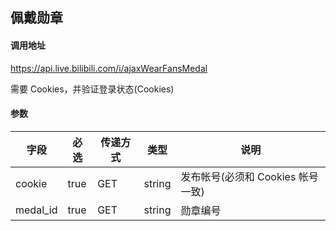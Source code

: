 ## 佩戴勋章

#### 调用地址

https://api.live.bilibili.com/i/ajaxWearFansMedal

需要 Cookies，并验证登录状态(Cookies)

#### 参数

|字段|必选|传递方式|类型|说明|
|----|----|--------|----|----|
|cookie|true|GET|string|发布帐号(必须和 Cookies 帐号一致)|
|medal_id|true|GET|string|勋章编号|
